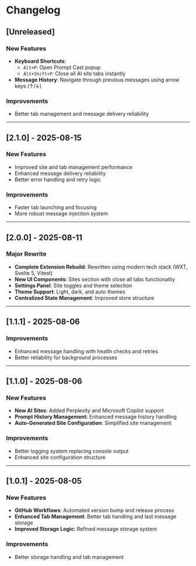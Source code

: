 # Changelog

## [Unreleased]

### New Features

- **Keyboard Shortcuts**:
  - `Alt+P`: Open Prompt Cast popup
  - `Alt+Shift+P`: Close all AI site tabs instantly
- **Message History**: Navigate through previous messages using arrow keys (↑/↓)

### Improvements

- Better tab management and message delivery reliability

---

## [2.1.0] - 2025-08-15

### New Features

- Improved site and tab management performance
- Enhanced message delivery reliability
- Better error handling and retry logic

### Improvements

- Faster tab launching and focusing
- More robust message injection system

---

## [2.0.0] - 2025-08-11

### Major Rewrite

- **Complete Extension Rebuild**: Rewritten using modern tech stack (WXT, Svelte 5, Vitest)
- **New UI Components**: Sites section with close all tabs functionality
- **Settings Panel**: Site toggles and theme selection
- **Theme Support**: Light, dark, and auto themes
- **Centralized State Management**: Improved store structure

---

## [1.1.1] - 2025-08-06

### Improvements

- Enhanced message handling with health checks and retries
- Better reliability for background processes

---

## [1.1.0] - 2025-08-06

### New Features

- **New AI Sites**: Added Perplexity and Microsoft Copilot support
- **Prompt History Management**: Enhanced message history handling
- **Auto-Generated Site Configuration**: Simplified site management

### Improvements

- Better logging system replacing console output
- Enhanced site configuration structure

---

## [1.0.1] - 2025-08-05

### New Features

- **GitHub Workflows**: Automated version bump and release process
- **Enhanced Tab Management**: Better tab handling and last message storage
- **Improved Storage Logic**: Refined message storage system

### Improvements

- Better storage handling and tab management
